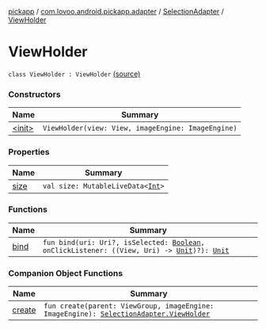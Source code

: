 [pickapp](../../../index.md) / [com.lovoo.android.pickapp.adapter](../../index.md) / [SelectionAdapter](../index.md) / [ViewHolder](./index.md)

# ViewHolder

`class ViewHolder : ViewHolder` [(source)](https://github.com/lovoo/android-pickpic/blob/master/pickapp/src/main/kotlin/com/lovoo/android/pickapp/adapter/SelectionAdapter.kt#L92)

### Constructors

| Name | Summary |
|---|---|
| [&lt;init&gt;](-init-.md) | `ViewHolder(view: View, imageEngine: ImageEngine)` |

### Properties

| Name | Summary |
|---|---|
| [size](size.md) | `val size: MutableLiveData<`[`Int`](https://kotlinlang.org/api/latest/jvm/stdlib/kotlin/-int/index.html)`>` |

### Functions

| Name | Summary |
|---|---|
| [bind](bind.md) | `fun bind(uri: Uri?, isSelected: `[`Boolean`](https://kotlinlang.org/api/latest/jvm/stdlib/kotlin/-boolean/index.html)`, onClickListener: ((View, Uri) -> `[`Unit`](https://kotlinlang.org/api/latest/jvm/stdlib/kotlin/-unit/index.html)`)?): `[`Unit`](https://kotlinlang.org/api/latest/jvm/stdlib/kotlin/-unit/index.html) |

### Companion Object Functions

| Name | Summary |
|---|---|
| [create](create.md) | `fun create(parent: ViewGroup, imageEngine: ImageEngine): `[`SelectionAdapter.ViewHolder`](./index.md) |
